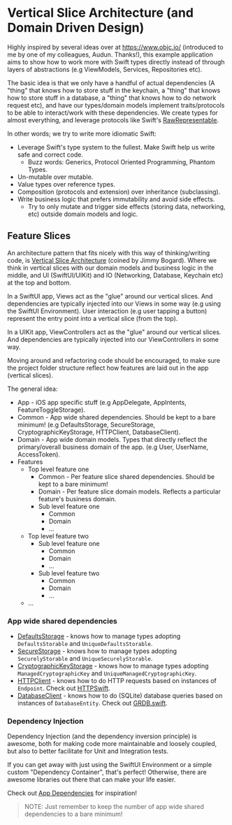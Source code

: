 # Vertical Slice Architecture (and Domain Driven Design)

Highly inspired by several ideas over at https://www.objc.io/ (introduced to me by one of my colleagues, Audun. Thanks!),
this example application aims to show how to work more with Swift types directly instead of through layers of abstractions (e.g ViewModels, Services, Repositories etc).

The basic idea is that we only have a handful of actual dependencies (A "thing" that knows how to store stuff in the keychain,
a "thing" that knows how to store stuff in a database,
a "thing" that knows how to do network request etc),
and have our types/domain models implement traits/protocols to be able to interact/work with these dependencies.
We create types for almost everything, and leverage protocols like Swift's [RawRepresentable](https://developer.apple.com/documentation/swift/rawrepresentable).

In other words; we try to write more idiomatic Swift:

- Leverage Swift's type system to the fullest. Make Swift help us write safe and correct code.
  - Buzz words: Generics, Protocol Oriented Programming, Phantom Types.
- Un-mutable over mutable.
- Value types over reference types.
- Composition (protocols and extension) over inheritance (subclassing).
- Write business logic that prefers immutability and avoid side effects.
  - Try to only mutate and trigger side effects (storing data, networking, etc) outside domain models and logic.

## Feature Slices

An architecture pattern that fits nicely with this way of thinking/writing code,
is [Vertical Slice Architecture](https://www.jimmybogard.com/vertical-slice-architecture/) (coined by Jimmy Bogard).
Where we think in vertical slices with our domain models and business logic in the middle,
and UI (SwiftUI/UIKit) and IO (Networking, Database, Keychain etc) at the top and bottom.

In a SwiftUI app, Views act as the "glue" around our vertical slices.
And dependencies are typically injected into our Views in some way (e.g using the SwiftUI Environment).
User interaction (e.g user tapping a button) represent the entry point into a vertical slice (from the top).

In a UIKit app, ViewControllers act as the "glue" around our vertical slices.
And dependencies are typically injected into our ViewControllers in some way.

Moving around and refactoring code should be encouraged,
to make sure the project folder structure reflect how features are laid out in the app (vertical slices).

The general idea:

- App - iOS app specific stuff (e.g AppDelegate, AppIntents, FeatureToggleStorage).
- Common - App wide shared dependencies. Should be kept to a bare minimum! (e.g DefaultsStorage, SecureStorage, CryptographicKeyStorage, HTTPClient, DatabaseClient).
- Domain - App wide domain models. Types that directly reflect the primary/overall business domain of the app. (e.g User, UserName, AccessToken).
- Features
  - Top level feature one
    - Common - Per feature slice shared dependencies. Should be kept to a bare minimum!
    - Domain - Per feature slice domain models. Reflects a particular feature's business domain.
    - Sub level feature one
      - Common
      - Domain
      - ...
  - Top level feature two
    - Sub level feature one
      - Common
      - Domain
      - ...
    - Sub level feature two
      - Common
      - Domain
      - ...
  - ...

### App wide shared dependencies

- [DefaultsStorage](VerticalSlices/Common/DefaultsStorage) - knows how to manage types adopting `DefaultsStorable` and `UniqueDefaultsStorable`.
- [SecureStorage](VerticalSlices/Common/SecureStorage) - knows how to manage types adopting `SecurelyStorable` and `UniqueSecurelyStorable`.
- [CryptographicKeyStorage](VerticalSlices/Common/CryptographicKeyStorage) - knows how to manage types adopting `ManagedCryptographicKey` and `UniqueManagedCryptographicKey`.
- [HTTPClient](VerticalSlices/Common/EnvironmentValues+HTTPClient) - knows how to do HTTP requests based on instances of `Endpoint`. Check out [HTTPSwift](https://github.com/thomsmed/http-swift).
- [DatabaseClient](VerticalSlices/Common/EnvironmentValues+DatabaseClient) - knows how to do (SQLite) database queries based on instances of `DatabaseEntity`. Check out [GRDB.swift](https://github.com/groue/GRDB.swift).

### Dependency Injection

Dependency Injection (and the dependency inversion principle) is awesome,
both for making code more maintainable and loosely coupled,
but also to better facilitate for Unit and Integration tests.

If you can get away with just using the SwiftUI Environment or a simple custom "Dependency Container",
that's perfect! Otherwise, there are awesome libraries out there that can make your life easier.

Check out [App Dependencies](https://github.com/thomsmed/app-dependencies-swift) for inspiration!

> NOTE: Just remember to keep the number of app wide shared dependencies to a bare minimum!

